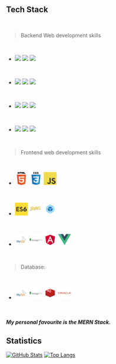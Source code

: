 
## Tech Stack
<br>

> Backend Web development skills
<br>

* <code><img height="35" src="https://encrypted-tbn0.gstatic.com/images?q=tbn%3AANd9GcSjX5KbX9VBTfUyBj0io1gkXkBFXQe2fKKYXw&usqp=CAU"></code>
<code><img height="35" src="https://encrypted-tbn0.gstatic.com/images?q=tbn%3AANd9GcTxE-rx44c5yJNQmo7dGvSWcRxVmiRHTu7Y-w&usqp=CAU"></code>
<code><img height="35" src="https://encrypted-tbn0.gstatic.com/images?q=tbn%3AANd9GcQS1jsAm8BRk5jZmU5VFEtCTBZQ7II-h2g9Kg&usqp=CAU"></code>
<br>

* <code><img height="35" src="https://encrypted-tbn0.gstatic.com/images?q=tbn%3AANd9GcR3BJCUaAko_zjufh6UIDOEdBQZ8qgg0fIWwA&usqp=CAU"></code>
<code><img height="35" src="https://encrypted-tbn0.gstatic.com/images?q=tbn%3AANd9GcQwA5YjmHbQtzMqCC5iEiugMjzUfkysMLOxTw&usqp=CAU"></code>
<code><img height="35" src="https://encrypted-tbn0.gstatic.com/images?q=tbn%3AANd9GcSyGiYfN3iDJoXW0yvYSNWYFKofvrmf0oITCA&usqp=CAU"></code>
<br>

* <code><img height="35" src="https://encrypted-tbn0.gstatic.com/images?q=tbn%3AANd9GcST7bzbXFWfirHTw1hVykMb5d3zpI8W3HPt9A&usqp=CAU"></code>
<code><img height="35" src="https://encrypted-tbn0.gstatic.com/images?q=tbn%3AANd9GcQNt4zOsox3EsJCiG9ajmqqku-HgXUryWvDXA&usqp=CAU"></code>
<code><img height="35" src="https://encrypted-tbn0.gstatic.com/images?q=tbn%3AANd9GcR3uy9pW5seuaHgNcT9iwQF5sVQDslBGa7Glg&usqp=CAU"></code>
<br>

* <code><img height="35" src="https://encrypted-tbn0.gstatic.com/images?q=tbn%3AANd9GcQwMFcJQEyPckfMxkdHYLhPA5oEWnZNCkH44Q&usqp=CAU"></code>
<code><img height="35" src="https://encrypted-tbn0.gstatic.com/images?q=tbn%3AANd9GcR_tVqCOJhNQG_7U9X8j3OXNvVrU2f8Jp-FUQ&usqp=CAU"></code>
<code><img height="35" src="https://encrypted-tbn0.gstatic.com/images?q=tbn%3AANd9GcTGrMytxahRQyU9HhjSmrIKXMh_cJc7CshROw&usqp=CAU"></code>
<br>

> Frontend web development skills
<br>

* <code><img height="35" src="https://raw.githubusercontent.com/github/explore/80688e429a7d4ef2fca1e82350fe8e3517d3494d/topics/html/html.png"></code>
<code><img height="35" src="https://raw.githubusercontent.com/github/explore/80688e429a7d4ef2fca1e82350fe8e3517d3494d/topics/css/css.png"></code>
<code><img height="35" src="https://raw.githubusercontent.com/github/explore/80688e429a7d4ef2fca1e82350fe8e3517d3494d/topics/javascript/javascript.png"></code>
<br>

* <code><img height="35" src="https://raw.githubusercontent.com/github/explore/80688e429a7d4ef2fca1e82350fe8e3517d3494d/topics/es6/es6.png"></code>
<code><img height="35" src="https://raw.githubusercontent.com/github/explore/80688e429a7d4ef2fca1e82350fe8e3517d3494d/topics/babel/babel.png"></code>
<code><img height="35" src="https://raw.githubusercontent.com/github/explore/80688e429a7d4ef2fca1e82350fe8e3517d3494d/topics/webpack/webpack.png"></code>
<br>

* <code><img height="35" src="https://raw.githubusercontent.com/github/explore/80688e429a7d4ef2fca1e82350fe8e3517d3494d/topics/mysql/mysql.png"></code>
<code><img height="35" src="https://raw.githubusercontent.com/github/explore/80688e429a7d4ef2fca1e82350fe8e3517d3494d/topics/mongodb/mongodb.png"></code>
<code><img height="35" src="https://raw.githubusercontent.com/github/explore/80688e429a7d4ef2fca1e82350fe8e3517d3494d/topics/angular/angular.png"></code>
<code><img height="35" src="https://raw.githubusercontent.com/github/explore/80688e429a7d4ef2fca1e82350fe8e3517d3494d/topics/vue/vue.png"></code>
<br>

> Database:
<br>

* <code><img height="35" src="https://raw.githubusercontent.com/github/explore/80688e429a7d4ef2fca1e82350fe8e3517d3494d/topics/mysql/mysql.png"></code>
<code><img height="35" src="https://raw.githubusercontent.com/github/explore/80688e429a7d4ef2fca1e82350fe8e3517d3494d/topics/mongodb/mongodb.png"></code>
<code><img height="35" src="https://raw.githubusercontent.com/github/explore/80688e429a7d4ef2fca1e82350fe8e3517d3494d/topics/redis/redis.png"></code>
<code><img height="35" src="https://raw.githubusercontent.com/github/explore/80688e429a7d4ef2fca1e82350fe8e3517d3494d/topics/oracle/oracle.png"></code>
<br>

##### My personal favourite is the MERN Stack.

## Statistics

[![GitHub Stats](https://github-readme-stats.vercel.app/api?username=josefleventon&show_icons=true&hide=commits)](https://github.com/anuraghazra/github-readme-stats)
[![Top Langs](https://github-readme-stats.vercel.app/api/top-langs/?username=josefleventon&hide=css)](https://github.com/anuraghazra/github-readme-stats)
